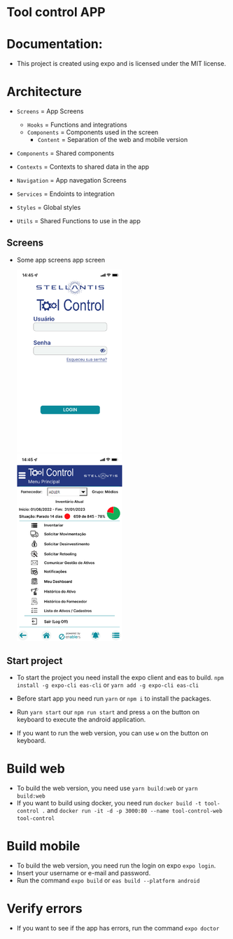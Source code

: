 # Tool control APP

# Documentation:

- This project is created using expo and is licensed under the MIT license.

# Architecture

- `Screens` = App Screens

  - `Hooks` = Functions and integrations
  - `Components` = Components used in the screen
    - `Content` = Separation of the web and mobile version

- `Components` = Shared components

- `Contexts` = Contexts to shared data in the app

- `Navigation` = App navegation Screens

- `Services` = Endoints to integration

- `Styles` = Global styles

- `Utils` = Shared Functions to use in the app

## Screens

- Some app screens app screen

  <img src=".github/docfiles/login.png" width="50%"/>
  <img src=".github/docfiles/home.png" width="50%"/>

## Start project

- To start the project you need install the expo client and eas to build.
  `npm install -g expo-cli eas-cli` or `yarn add -g expo-cli eas-cli`

- Before start app you need run `yarn` or `npm i` to install the packages.
- Run `yarn start` our `npm run start` and press `a` on the button on keyboard to execute the android application.
- If you want to run the web version, you can use `w` on the button on keyboard.

# Build web

- To build the web version, you need use `yarn build:web` or `yarn build:web`
- If you want to build using docker, you need run `docker build -t tool-control .` and `docker run -it -d -p 3000:80 --name tool-control-web tool-control`

# Build mobile

- To build the web version, you need run the login on expo `expo login`.
- Insert your username or e-mail and password.
- Run the command `expo build` or `eas build --platform android`

# Verify errors

- If you want to see if the app has errors, run the command `expo doctor`
